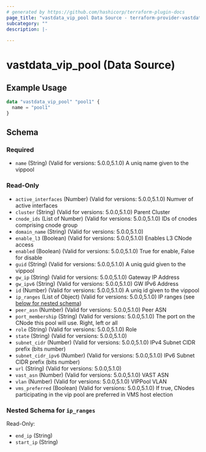 ```yaml
---
# generated by https://github.com/hashicorp/terraform-plugin-docs
page_title: "vastdata_vip_pool Data Source - terraform-provider-vastdata"
subcategory: ""
description: |-
  
---
```


# vastdata_vip_pool (Data Source)



## Example Usage

```terraform
data "vastdata_vip_pool" "pool1" {
  name = "pool1"
}
```

<!-- schema generated by tfplugindocs -->
## Schema

### Required

- `name` (String) (Valid for versions: 5.0.0,5.1.0) A uniq name given to the vippool

### Read-Only

- `active_interfaces` (Number) (Valid for versions: 5.0.0,5.1.0) Numver of active interfaces
- `cluster` (String) (Valid for versions: 5.0.0,5.1.0) Parent Cluster
- `cnode_ids` (List of Number) (Valid for versions: 5.0.0,5.1.0) IDs of cnodes comprising cnode group
- `domain_name` (String) (Valid for versions: 5.0.0,5.1.0)
- `enable_l3` (Boolean) (Valid for versions: 5.0.0,5.1.0) Enables L3 CNode access
- `enabled` (Boolean) (Valid for versions: 5.0.0,5.1.0) True for enable, False for disable
- `guid` (String) (Valid for versions: 5.0.0,5.1.0) A uniq guid given to the vippool
- `gw_ip` (String) (Valid for versions: 5.0.0,5.1.0) Gateway IP Address
- `gw_ipv6` (String) (Valid for versions: 5.0.0,5.1.0) GW IPv6 Address
- `id` (Number) (Valid for versions: 5.0.0,5.1.0) A uniq id given to the vippool
- `ip_ranges` (List of Object) (Valid for versions: 5.0.0,5.1.0) IP ranges (see [below for nested schema](#nestedatt--ip_ranges))
- `peer_asn` (Number) (Valid for versions: 5.0.0,5.1.0) Peer ASN
- `port_membership` (String) (Valid for versions: 5.0.0,5.1.0) The port on the CNode this pool will use. Right, left or all
- `role` (String) (Valid for versions: 5.0.0,5.1.0) Role
- `state` (String) (Valid for versions: 5.0.0,5.1.0)
- `subnet_cidr` (Number) (Valid for versions: 5.0.0,5.1.0) IPv4 Subnet CIDR prefix (bits number)
- `subnet_cidr_ipv6` (Number) (Valid for versions: 5.0.0,5.1.0) IPv6 Subnet CIDR prefix (bits number)
- `url` (String) (Valid for versions: 5.0.0,5.1.0)
- `vast_asn` (Number) (Valid for versions: 5.0.0,5.1.0) VAST ASN
- `vlan` (Number) (Valid for versions: 5.0.0,5.1.0) VIPPool VLAN
- `vms_preferred` (Boolean) (Valid for versions: 5.0.0,5.1.0) If true, CNodes participating in the vip pool are preferred in VMS host election

<a id="nestedatt--ip_ranges"></a>
### Nested Schema for `ip_ranges`

Read-Only:

- `end_ip` (String)
- `start_ip` (String)
